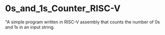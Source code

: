 # 0s_and_1s_Counter_RISC-V
"A simple program written in RISC-V assembly that counts the number of 0s and 1s in an input string.
